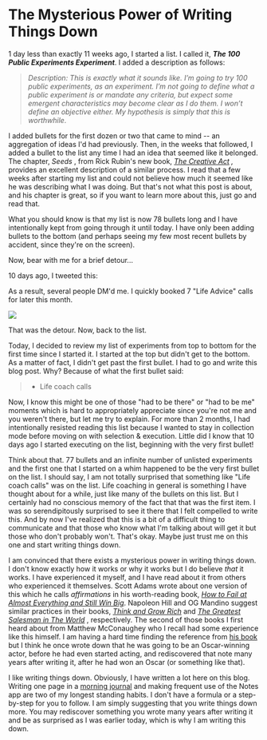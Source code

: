 # The Mysterious Power of Writing Things Down

1 day less than exactly 11 weeks ago, I started a list. I called it, _**The 100 Public Experiments Experiment**_. I added a description as follows:

> _Description: This is exactly what it sounds like. I’m going to try 100 public experiments, as an experiment. I’m not going to define what a public experiment is or mandate any criteria, but expect some emergent characteristics may become clear as I do them. I won’t define an objective either. My hypothesis is simply that this is worthwhile_.

I added bullets for the first dozen or two that came to mind -- an aggregation of ideas I'd had previously. Then, in the weeks that followed, I added a bullet to the list any time I had an idea that seemed like it belonged. The chapter, _Seeds_ , from Rick Rubin's new book, _[The Creative Act](https://www.amazon.com/Creative-Act-Way-Being/dp/0593652886) ,_ provides an excellent description of a similar process. I read that a few weeks after starting my list and could not believe how much it seemed like he was describing what I was doing. But that's not what this post is about, and his chapter is great, so if you want to learn more about this, just go and read that.

What you should know is that my list is now 78 bullets long and I have intentionally kept from going through it until today. I have only been adding bullets to the bottom (and perhaps seeing my few most recent bullets by accident, since they're on the screen).

Now, bear with me for a brief detour...

10 days ago, I tweeted this:

As a result, several people DM'd me. I quickly booked 7 "Life Advice" calls for later this month.

[![](https://substackcdn.com/image/fetch/w_1456,c_limit,f_auto,q_auto:good,fl_progressive:steep/https%3A%2F%2Fsubstack-post-media.s3.amazonaws.com%2Fpublic%2Fimages%2F9fd7a9a1-7e8e-489a-acfe-58b7bf6e1fd2_1021x221.png)](https://substackcdn.com/image/fetch/f_auto,q_auto:good,fl_progressive:steep/https%3A%2F%2Fsubstack-post-media.s3.amazonaws.com%2Fpublic%2Fimages%2F9fd7a9a1-7e8e-489a-acfe-58b7bf6e1fd2_1021x221.png)

That was the detour. Now, back to the list.

Today, I decided to review my list of experiments from top to bottom for the first time since I started it. I started at the top but didn't get to the bottom. As a matter of fact, I didn't get past the first bullet. I had to go and write this blog post. Why? Because of what the first bullet said:

>   * Life coach calls
> 
> 


Now, I know this might be one of those "had to be there" or "had to be me" moments which is hard to appropriately appreciate since you're not me and you weren't there, but let me try to explain. For more than 2 months, I had intentionally resisted reading this list because I wanted to stay in collection mode before moving on with selection & execution. Little did I know that 10 days ago I started executing on the list, beginning with the very first bullet!

Think about that. 77 bullets and an infinite number of unlisted experiments and the first one that I started on a whim happened to be the very first bullet on the list. I should say, I am not totally surprised that something like "Life coach calls" was on the list. Life coaching in general is something I have thought about for a while, just like many of the bullets on this list. But I certainly had no conscious memory of the fact that that was the first item. I was so serendipitously surprised to see it there that I felt compelled to write this. And by now I've realized that this is a bit of a difficult thing to communicate and that those who know what I'm talking about will get it but those who don't probably won't. That's okay. Maybe just trust me on this one and start writing things down.

I am convinced that there exists a mysterious power in writing things down. I don't know exactly how it works or why it works but I do believe _that_ it works. I have experienced it myself, and I have read about it from others who experienced it themselves. Scott Adams wrote about one version of this which he calls _affirmations_ in his worth-reading book, _[How to Fail at Almost Everything and Still Win Big](https://www.amazon.com/How-Fail-Almost-Everything-Still/dp/1591847745/ref=asc_df_1591847745/?tag=hyprod-20&linkCode=df0&hvadid=312061076565&hvpos=&hvnetw=g&hvrand=9178013256402554725&hvpone=&hvptwo=&hvqmt=&hvdev=c&hvdvcmdl=&hvlocint=&hvlocphy=9030945&hvtargid=pla-434105675270&psc=1&tag=&ref=&adgrpid=62837065140&hvpone=&hvptwo=&hvadid=312061076565&hvpos=&hvnetw=g&hvrand=9178013256402554725&hvqmt=&hvdev=c&hvdvcmdl=&hvlocint=&hvlocphy=9030945&hvtargid=pla-434105675270)_. Napoleon Hill and OG Mandino suggest similar practices in their books, _[Think and Grow Rich](https://www.amazon.com/Think-Grow-Rich-Landmark-Bestseller/dp/1585424331/ref=asc_df_1585424331/?tag=hyprod-20&linkCode=df0&hvadid=312009828129&hvpos=&hvnetw=g&hvrand=535790581163389345&hvpone=&hvptwo=&hvqmt=&hvdev=c&hvdvcmdl=&hvlocint=&hvlocphy=9030945&hvtargid=pla-406163951913&psc=1)_ and _[The Greatest Salesman in The World](https://www.amazon.com/Greatest-Salesman-World-Og-Mandino-ebook/dp/B004G8PIQ8?ref_=ast_author_mpb)_ , respectively. The second of those books I first heard about from Matthew McConaughey who I recall had some experience like this himself. I am having a hard time finding the reference from [his book](https://www.amazon.com/Greenlights-Matthew-McConaughey/dp/0593139135/ref=pd_bxgy_img_sccl_1/144-7110053-6867059?pd_rd_w=FxKk5&content-id=amzn1.sym.26a5c67f-1a30-486b-bb90-b523ad38d5a0&pf_rd_p=26a5c67f-1a30-486b-bb90-b523ad38d5a0&pf_rd_r=8JX8KW94YYY19522NCTN&pd_rd_wg=yEZ6c&pd_rd_r=1838aee5-7a1f-453e-9351-931ba31d3824&pd_rd_i=0593139135&psc=1) but I think he once wrote down that he was going to be an Oscar-winning actor, before he had even started acting, and rediscovered that note many years after writing it, after he had won an Oscar (or something like that).

I like writing things down. Obviously, I have written a lot here on this blog. Writing one page in a [morning journal](https://blogofjake.com/2020/10/27/the-morning-journal/) and making frequent use of the Notes app are two of my longest standing habits. I don't have a formula or a step-by-step for you to follow. I am simply suggesting that you write things down more. You may rediscover something you wrote many years after writing it and be as surprised as I was earlier today, which is why I am writing this down.
